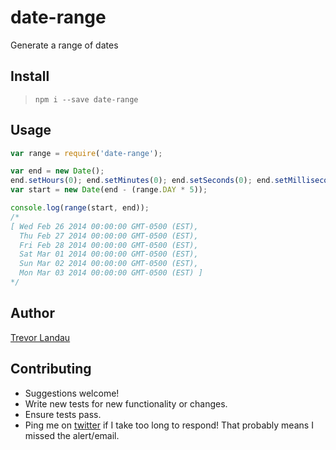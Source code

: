 date-range
==========

Generate a range of dates

## Install

> `npm i --save date-range`

## Usage

```javascript
var range = require('date-range');

var end = new Date();
end.setHours(0); end.setMinutes(0); end.setSeconds(0); end.setMilliseconds(0);
var start = new Date(end - (range.DAY * 5));

console.log(range(start, end));
/*
[ Wed Feb 26 2014 00:00:00 GMT-0500 (EST),
  Thu Feb 27 2014 00:00:00 GMT-0500 (EST),
  Fri Feb 28 2014 00:00:00 GMT-0500 (EST),
  Sat Mar 01 2014 00:00:00 GMT-0500 (EST),
  Sun Mar 02 2014 00:00:00 GMT-0500 (EST),
  Mon Mar 03 2014 00:00:00 GMT-0500 (EST) ]
*/

```
## Author
[Trevor Landau](http://trevorlandau.net)

## Contributing
- Suggestions welcome!
- Write new tests for new functionality or changes.
- Ensure tests pass.
- Ping me on [twitter](http://twitter.com/trevor_landau) if I take too long to respond! That probably means I missed the alert/email.
